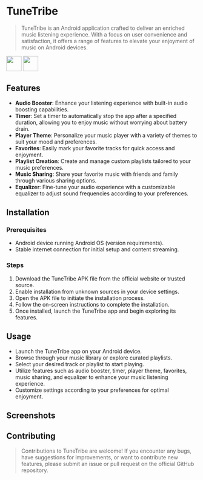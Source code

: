 # TuneTribe

> TuneTribe is an Android application crafted to deliver an enriched music listening experience. With a focus on user convenience and satisfaction, it offers a range of features to elevate your enjoyment of music on Android devices.

<div>
    <img src="https://cdn.icon-icons.com/icons2/2108/PNG/512/kotlin_icon_130893.png" width="40" height="40">
    <img src="https://cdn.worldvectorlogo.com/logos/android-logomark.svg" width="40" height="40">
</div>

## Features

- **Audio Booster**: Enhance your listening experience with built-in audio boosting capabilities.
- **Timer**: Set a timer to automatically stop the app after a specified duration, allowing you to enjoy music without worrying about battery drain.
- **Player Theme**: Personalize your music player with a variety of themes to suit your mood and preferences.
- **Favorites**: Easily mark your favorite tracks for quick access and enjoyment.
- **Playlist Creation**: Create and manage custom playlists tailored to your music preferences.
- **Music Sharing**: Share your favorite music with friends and family through various sharing options.
- **Equalizer**: Fine-tune your audio experience with a customizable equalizer to adjust sound frequencies according to your preferences.

## Installation

### Prerequisites
- Android device running Android OS (version requirements).
- Stable internet connection for initial setup and content streaming.

### Steps
1. Download the TuneTribe APK file from the official website or trusted source.
2. Enable installation from unknown sources in your device settings.
3. Open the APK file to initiate the installation process.
4. Follow the on-screen instructions to complete the installation.
5. Once installed, launch the TuneTribe app and begin exploring its features.

## Usage

- Launch the TuneTribe app on your Android device.
- Browse through your music library or explore curated playlists.
- Select your desired track or playlist to start playing.
- Utilize features such as audio booster, timer, player theme, favorites, music sharing, and equalizer to enhance your music listening experience.
- Customize settings according to your preferences for optimal enjoyment.

## Screenshots



## Contributing

> Contributions to TuneTribe are welcome! If you encounter any bugs, have suggestions for improvements, or want to contribute new features, please submit an issue or pull request on the official GitHub repository.
